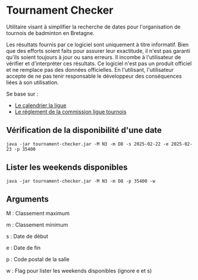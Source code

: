 # Tournament Checker

Utilitaire visant à simplifier la recherche de dates pour l'organisation de tournois de badminton en Bretagne.

Les résultats fournis par ce logiciel sont uniquement à titre informatif. Bien que des efforts soient faits pour assurer leur exactitude, il n'est pas garanti qu'ils soient toujours à jour ou sans erreurs. 
Il incombe à l'utilisateur de vérifier et d'interpréter ces résultats. Ce logiciel n'est pas un produit officiel et ne remplace pas des données officielles. 
En l'utilisant, l'utilisateur accepte de ne pas tenir responsable le développeur des conséquences liées à son utilisation.

Se base sur :
- [Le calendrier la ligue](https://bretagnebadminton.com/index.php/competitions/49-informations-competitions/1122-calendrier-des-competitions)
- [Le réglement de la commission ligue tournois](https://bretagnebadminton.com/index.php/competitions/49-informations-competitions/1295-tournois)

## Vérification de la disponibilité d'une date

`java -jar tournament-checker.jar -M N3 -m D8 -s 2025-02-22 -e 2025-02-23 -p 35400`

## Lister les weekends disponibles

`java -jar tournament-checker.jar -M N3 -m D8 -p 35400 -w`

## Arguments

M : Classement maximum

m : Classement minimum

s : Date de début

e : Date de fin

p : Code postal de la salle

w : Flag pour lister les weekends disponibles (ignore e et s)
